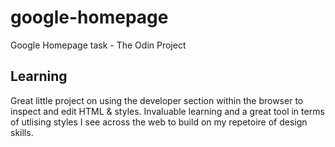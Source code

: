 # google-homepage
Google Homepage task - The Odin Project

## Learning
Great little project on using the developer section within the browser to inspect and edit HTML & styles. Invaluable learning and a great tool in terms of utlising styles I see across the web to build on my repetoire of design skills.
